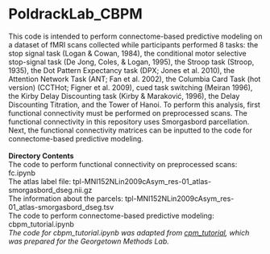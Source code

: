 # PoldrackLab_CBPM
This code is intended to perform connectome-based predictive modeling on a dataset of fMRI scans collected while participants performed 8 tasks: the stop signal task (Logan & Cowan, 1984), the conditional motor selective stop-signal task (De Jong, Coles, & Logan, 1995), the Stroop task (Stroop, 1935), the Dot Pattern Expectancy task (DPX; Jones et al. 2010), the Attention Network Task (ANT; Fan et al. 2002), the Columbia Card Task (hot version) (CCTHot; Figner et al. 2009), cued task switching (Meiran 1996), the Kirby Delay Discounting task (Kirby & Maraković, 1996), the Delay Discounting Titration, and the Tower of Hanoi. 
To perform this analysis, first functional connectivity must be performed on preprocessed scans. 
The functional connectivity in this repository uses Smorgasbord parcellation. 
Next, the functional connectivity matrices can be inputted to the code for connectome-based predictive modeling.
<br>
<br>
**Directory Contents**
<br>
The code to perform functional connectivity on preprocessed scans: fc.ipynb
<br>
The atlas label file: tpl-MNI152NLin2009cAsym_res-01_atlas-smorgasbord_dseg.nii.gz
<br>
The information about the parcels: tpl-MNI152NLin2009cAsym_res-01_atlas-smorgasbord_dseg.tsv
<br>
The code to perform connectome-based predictive modeling: cbpm_tutorial.ipynb
<br>
*The code for cbpm_tutorial.ipynb was adapted from [cpm_tutorial](https://github.com/esfinn/cpm_tutorial), which was prepared for the Georgetown Methods Lab.*

